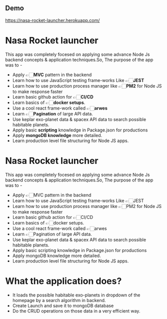 
## Demo

https://nasa-rocket-launcher.herokuapp.com/


# Nasa Rocket launcher
This app was completely focesed on applying some advance Node Js backend concepts & application techniques.So, The purpose of the app was to -

- Apply 👉🏻<b color="blue">MVC</b> pattern in the backend
- Learn how to use JavaScript testing frame-works Like 👉🏻<b>JEST</b>
- Learn how to use production process manager like 👉🏻<b>PM2</b> for Node JS to make response faster
- Learn basic github action for 👉🏻<b>CI/CD</b>
- Learn basics of 👉🏻<b>docker setups</b>. 
- Use a cool react frame-work called 👉🏻<b>arwes</b>
- Learn 👉🏻<b>Pagination</b> of large API data.
- Use keplar exo-planet data & spacex API data to search possible habitable planets.
- Apply basic <b>scripting</b> knowledge in Package.json for productions
- Apply <b>mongoDB knowledge</b> more detailed.
- Learn production level file structuring for Node JS apps.


# Nasa Rocket launcher
This app was completely focesed on applying some advance Node Js backend concepts & application techniques.So, The purpose of the app was to -

- Apply 👉🏻MVC pattern in the backend
- Learn how to use JavaScript testing frame-works Like 👉🏻JEST
- Learn how to use production process manager like 👉🏻PM2 for Node JS to make response faster
- Learn basic github action for 👉🏻CI/CD
- Learn basics of 👉🏻docker setups. 
- Use a cool react frame-work called 👉🏻arwes
- Learn 👉🏻Pagination of large API data.
- Use keplar exo-planet data & spacex API data to search possible habitable planets.
- Apply basic scripting knowledge in Package.json for productions
- Apply mongoDB knowledge more detailed.
- Learn production level file structuring for Node JS apps.


# What the application does?

- It loads the possible habitable exo-planets in dropdown of the homepage by a search algorithm in backend.
- Create Launch and save it to mongoDB database
- Do the CRUD operations on those data in a very efficient way.
